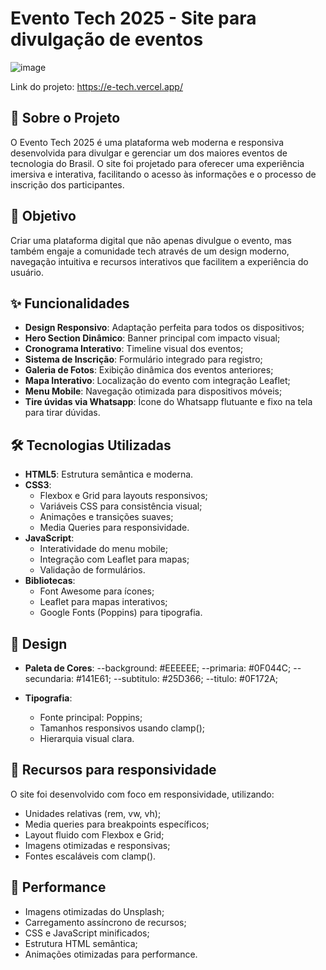# Evento Tech 2025 - Site para divulgação de eventos

![image]()

Link do projeto: https://e-tech.vercel.app/

## 📱 Sobre o Projeto

O Evento Tech 2025 é uma plataforma web moderna e responsiva desenvolvida para divulgar e gerenciar um dos maiores eventos de tecnologia do Brasil. O site foi projetado para oferecer uma experiência imersiva e interativa, facilitando o acesso às informações e o processo de inscrição dos participantes.

## 🎯 Objetivo

Criar uma plataforma digital que não apenas divulgue o evento, mas também engaje a comunidade tech através de um design moderno, navegação intuitiva e recursos interativos que facilitem a experiência do usuário.

## ✨ Funcionalidades

- **Design Responsivo**: Adaptação perfeita para todos os dispositivos;
- **Hero Section Dinâmico**: Banner principal com impacto visual;
- **Cronograma Interativo**: Timeline visual dos eventos;
- **Sistema de Inscrição**: Formulário integrado para registro;
- **Galeria de Fotos**: Exibição dinâmica dos eventos anteriores;
- **Mapa Interativo**: Localização do evento com integração Leaflet;
- **Menu Mobile**: Navegação otimizada para dispositivos móveis;
- **Tire úvidas via Whatsapp**: Ícone do Whatsapp flutuante e fixo na tela para tirar dúvidas.

## 🛠️ Tecnologias Utilizadas

- **HTML5**: Estrutura semântica e moderna.
- **CSS3**: 
  - Flexbox e Grid para layouts responsivos;
  - Variáveis CSS para consistência visual;
  - Animações e transições suaves;
  - Media Queries para responsividade.
- **JavaScript**: 
  - Interatividade do menu mobile;
  - Integração com Leaflet para mapas;
  - Validação de formulários.
- **Bibliotecas**:
  - Font Awesome para ícones;
  - Leaflet para mapas interativos;
  - Google Fonts (Poppins) para tipografia.

## 🎨 Design

- **Paleta de Cores**:
    --background: #EEEEEE;
    --primaria: #0F044C;
    --secundaria: #141E61;
    --subtitulo: #25D366;
    --titulo: #0F172A;

- **Tipografia**:
  - Fonte principal: Poppins;
  - Tamanhos responsivos usando clamp();
  - Hierarquia visual clara.

## 📱 Recursos para responsividade

O site foi desenvolvido com foco em responsividade, utilizando:
- Unidades relativas (rem, vw, vh);
- Media queries para breakpoints específicos;
- Layout fluido com Flexbox e Grid;
- Imagens otimizadas e responsivas;
- Fontes escaláveis com clamp().

## 🚀 Performance

- Imagens otimizadas do Unsplash;
- Carregamento assíncrono de recursos;
- CSS e JavaScript minificados;
- Estrutura HTML semântica;
- Animações otimizadas para performance.